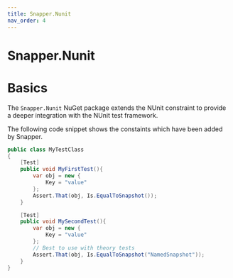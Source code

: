 ```yaml
---
title: Snapper.Nunit
nav_order: 4
---
```


# Snapper.Nunit

# Basics

The `Snapper.Nunit` NuGet package extends the NUnit constraint to provide a deeper integration with the NUnit test framework.

The following code snippet shows the constaints which have been added by Snapper.
```csharp
public class MyTestClass
{
    [Test]
    public void MyFirstTest(){
        var obj = new {
            Key = "value"
        };
        Assert.That(obj, Is.EqualToSnapshot());
    }

    [Test]
    public void MySecondTest(){
        var obj = new {
            Key = "value"
        };
        // Best to use with theory tests
        Assert.That(obj, Is.EqualToSnapshot("NamedSnapshot"));
    }
}
```